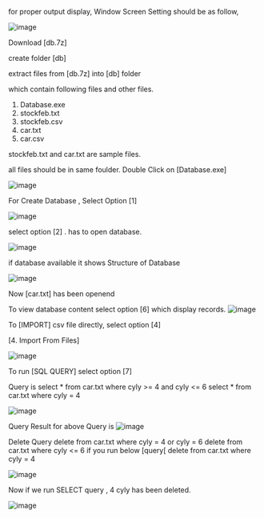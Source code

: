 for proper output display, Window Screen Setting should be as follow, 

![image](https://github.com/MaheshYTech/db/assets/53365208/3c01f07d-d5aa-485a-af58-fe5a47e8f1af)


Download  [db.7z]

create folder [db]

extract files from [db.7z] into [db] folder


which contain following  files and other files.
1. Database.exe
2. stockfeb.txt
3. stockfeb.csv
4. car.txt
5. car.csv

stockfeb.txt and car.txt are sample files.

all  files should be in same foulder. 
Double Click on [Database.exe]

   ![image](https://github.com/MaheshYTech/db/assets/53365208/089ae1dc-99b0-4a76-af57-5e8562c513f4)

For Create Database , Select Option [1]


![image](https://github.com/MaheshYTech/db/assets/53365208/b0d25db6-d3ba-4b4a-b60e-daa331944aa5)

select option [2] . has to open database.

![image](https://github.com/MaheshYTech/db/assets/53365208/9ecbea9f-c76c-4539-a0d2-a880b1df9267)


if database available it shows Structure of Database

![image](https://github.com/MaheshYTech/db/assets/53365208/68e00307-bc47-463b-bd7b-00228e2bad49)

Now [car.txt] has been openend

To view database content select option [6] which display records.
![image](https://github.com/MaheshYTech/db/assets/53365208/d396d5f8-0eca-4db2-94b3-fe32c8b00e31)

To [IMPORT] csv file directly, select option [4]

[4. Import From Files]

![image](https://github.com/MaheshYTech/db/assets/53365208/50f00167-72aa-4c4a-93b1-0f09771e8a4e)


To run [SQL QUERY] select option [7]

Query is 
select * from car.txt where cyly >= 4 and cyly <= 6
select * from car.txt where cyly = 4

![image](https://github.com/MaheshYTech/db/assets/53365208/8e8ee260-bf3a-4879-b0ed-13965ea9a98f)

Query Result for above Query is
![image](https://github.com/MaheshYTech/db/assets/53365208/f94470d1-935a-4a49-9a40-6130e59de008)

Delete Query
delete from car.txt where cyly = 4 or cyly = 6
delete from car.txt where cyly <= 6
if you run below [query[
delete from car.txt where cyly = 4

![image](https://github.com/MaheshYTech/db/assets/53365208/97cc90b9-3b07-4f24-9848-d449d82bef70)


Now if we run SELECT query  , 4 cyly  has been deleted.

![image](https://github.com/MaheshYTech/db/assets/53365208/4be05b18-2675-42f0-ad40-141eb8154456)




